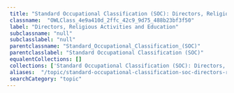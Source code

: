 ```yaml
--- 
 title: "Standard Occupational Classification (SOC): Directors, Religious Activities and Education" 
 classname:  "OWLClass_4e9a410d_2ffc_42c9_9d75_488b23bf3f50" 
 label: "Directors, Religious Activities and Education" 
 subclassname: "null" 
 subclasslabel: "null" 
 parentclassname: "Standard_Occupational_Classification_(SOC)" 
 parentclasslabel: "Standard Occupational Classification (SOC)" 
 equalentCollections: [] 
 collections: ['Standard Occupational Classification (SOC): Directors, Religious Activities and Education']
 aliases:  "/topic/standard-occupational-classification-soc-directors-religious-activities-and-education"  
 searchCategory: "topic" 
---
```


